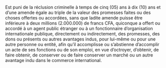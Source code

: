 Est puni de la réclusion criminelle à temps de cinq (05) ans à dix (10) ans et d’une amende égale au triple de la valeur des promesses faites ou des choses offertes ou accordées, sans que ladite amende puisse être inférieure à deux millions (2.000.000) de francs CFA, quiconque a offert ou accordé à un agent public étranger ou à un fonctionnaire d’organisation internationale publique, directement ou indirectement, des promesses, des dons ou présents ou autres avantages indus, pour lui-même ou pour une autre personne ou entité, afin qu’il accomplisse ou s’abstienne d’accomplir un acte de ses fonctions ou de son emploi, en vue d’octroyer, d’obtenir, de faire obtenir, de conserver ou de faire conserver un marché ou un autre avantage indu dans le commerce international.